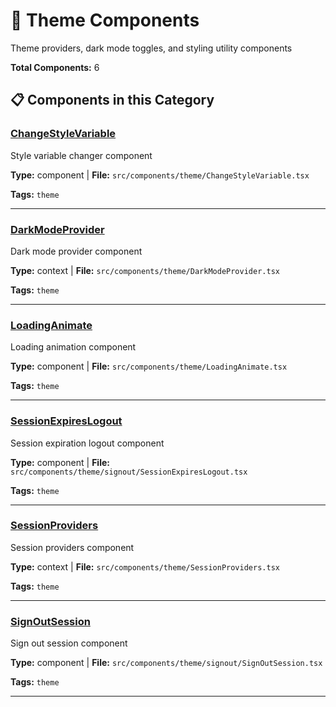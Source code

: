 # 🌙 Theme Components

Theme providers, dark mode toggles, and styling utility components

**Total Components:** 6

## 📋 Components in this Category

### [ChangeStyleVariable](./components/ChangeStyleVariable.md)
Style variable changer component

**Type:** component | **File:** `src/components/theme/ChangeStyleVariable.tsx`

**Tags:** `theme`

---

### [DarkModeProvider](./components/DarkModeProvider.md)
Dark mode provider component

**Type:** context | **File:** `src/components/theme/DarkModeProvider.tsx`

**Tags:** `theme`

---

### [LoadingAnimate](./components/LoadingAnimate.md)
Loading animation component

**Type:** component | **File:** `src/components/theme/LoadingAnimate.tsx`

**Tags:** `theme`

---

### [SessionExpiresLogout](./components/SessionExpiresLogout.md)
Session expiration logout component

**Type:** component | **File:** `src/components/theme/signout/SessionExpiresLogout.tsx`

**Tags:** `theme`

---

### [SessionProviders](./components/SessionProviders.md)
Session providers component

**Type:** context | **File:** `src/components/theme/SessionProviders.tsx`

**Tags:** `theme`

---

### [SignOutSession](./components/SignOutSession.md)
Sign out session component

**Type:** component | **File:** `src/components/theme/signout/SignOutSession.tsx`

**Tags:** `theme`

---

